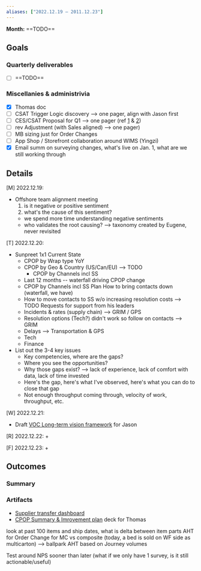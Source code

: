```yaml
---
aliases: ["2022.12.19 – 2011.12.23"]
---
```


**Month:** ==TODO==

## Goals

### Quarterly deliverables

+ [ ] ==TODO==

### Miscellanies & administrivia

+ [x] Thomas doc
+ [ ] CSAT Trigger Logic discovery --> one pager, align with Jason first
+ [ ] CES/CSAT Proposal for Q1 --> one pager (ref [1](https://docs.google.com/document/d/1KTEfh7W7p6e4vOGOK-Tqwb_feLhSQR3S9lRapAHDoTw/edit#heading=h.qr3533v454ik) & [2](https://docs.google.com/document/d/11Qhv8EQGYAONYPzmGQtiPJEBK0Zt8R6daNMJ5mku2Y4/edit))
+ [ ] rev Adjustment (with Sales aligned) --> one pager)
+ [ ] MB sizing just for Order Changes
+ [ ] App Shop / Storefront collaboration around WIMS (Yingzi)
+ [x] Email summ on surveying changes, what's live on Jan. 1, what are we still working through

## Details

[M] 2022.12.19:
+ Offshore team alignment meeting
  1) is it negative or positive sentiment
  2) what's the cause of this sentiment?
  + we spend more time understanding negative sentiments
  + who validates the root causing? --> taxonomy created by Eugene, never revisited

[T] 2022.12.20:
+ Sunpreet 1x1
  Current State
  + CPOP by Wrap type YoY
  + CPOP by Geo & Country (US/Can/EU) --> TODO
    + CPOP by Channels incl SS
  + Last 12 months -- waterfall driving CPOP change
  + CPOP by Channels incl SS
  Plan
  How to bring contacts down (waterfall, we have)
  + How to move contacts to SS w/o increasing resolution costs --> TODO
  Requests for support from his leaders
  + Incidents & rates (supply chain) --> GRIM / GPS
  + Resolution options (Tech?) didn't work so follow on contacts --> GRIM
  + Delays --> Transportation & GPS
  + Tech
  + Finance
+ List out the 3-4 key issues
  + Key competencies, where are the gaps?
  + Where you see the opportunities?
  + Why those gaps exist? --> lack of experience, lack of comfort with data, lack of time invested
  + Here's the gap, here's what I've observed, here's what you can do to close that gap
  + Not enough throughput coming through, velocity of work, throughput, etc.

[W] 2022.12.21:
+ Draft [VOC Long-term vision framework](https://docs.google.com/spreadsheets/d/1OgFySn46Li5T87vIMO5a3YGrim78aNztWS4jmzA7ioY/edit#gid=0) for Jason

[R] 2022.12.22:
+ 
    
[F] 2022.12.23:
+ 

## Outcomes

### Summary

### Artifacts
+ [Supplier transfer dashboard](https://datastudio.google.com/u/0/reporting/ba7a3dd3-f6c9-4e29-8911-f4ccd093d96f/page/p_1hx8qfop1c?s=ucucauvIslc)
+ [CPOP Summary & Imrovement plan](https://docs.google.com/presentation/d/1ggHYij2lb9CQyEC9UZT8dBLuDnbj75dHL8MXY-8s52w/edit#slide=id.g1b19b069321_0_72) deck for Thomas


look at past 100 items and ship dates, what is delta between item parts
AHT for Order Change for MC vs composite (today, a bed is sold on WF side as multicarton) --> ballpark AHT based on Journey volumes

Test around NPS sooner than later (what if we only have 1 survey, is it still actionable/useful)
